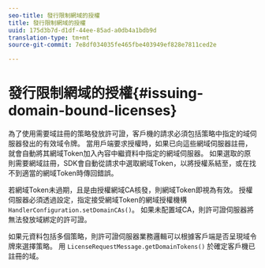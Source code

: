 ```yaml
---
seo-title: 發行限制網域的授權
title: 發行限制網域的授權
uuid: 175d3b7d-d1df-44ee-85ad-a0db4a1bdb9d
translation-type: tm+mt
source-git-commit: 7e8df034035fe465fbe403949ef828e7811ced2e

---
```



# 發行限制網域的授權{#issuing-domain-bound-licenses}

為了使用需要域註冊的策略發放許可證，客戶機的請求必須包括策略中指定的域伺服器發出的有效域令牌。 當用戶端要求授權時，如果已向這些網域伺服器註冊，就會自動將其網域Token加入內容中繼資料中指定的網域伺服器。 如果選取的原則需要網域註冊，SDK會自動從請求中選取網域Token，以將授權系結至，或在找不到適當的網域Token時傳回錯誤。

若網域Token未過期，且是由授權網域CA核發，則網域Token即視為有效。 授權伺服器必須透過設定，指定接受網域Token的網域授權機構 `HandlerConfiguration.setDomainCAs()`。 如果未配置域CA，則許可證伺服器將無法發放域綁定的許可證。

如果元資料包括多個策略，則許可證伺服器業務邏輯可以根據客戶端是否呈現域令牌來選擇策略。 用 `LicenseRequestMessage.getDomainTokens()` 於確定客戶機已註冊的域。
